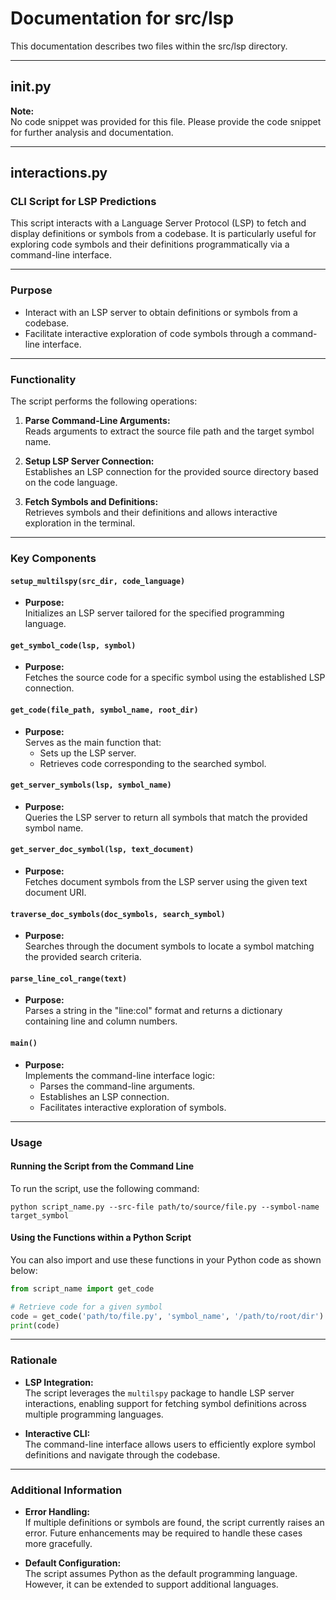 # Documentation for src/lsp

This documentation describes two files within the src/lsp directory.

---

## __init__.py

**Note:**  
No code snippet was provided for this file. Please provide the code snippet for further analysis and documentation.

---

## interactions.py

### CLI Script for LSP Predictions

This script interacts with a Language Server Protocol (LSP) to fetch and display definitions or symbols from a codebase. It is particularly useful for exploring code symbols and their definitions programmatically via a command-line interface.

---

### Purpose

- Interact with an LSP server to obtain definitions or symbols from a codebase.
- Facilitate interactive exploration of code symbols through a command-line interface.

---

### Functionality

The script performs the following operations:
1. **Parse Command-Line Arguments:**  
   Reads arguments to extract the source file path and the target symbol name.
   
2. **Setup LSP Server Connection:**  
   Establishes an LSP connection for the provided source directory based on the code language.

3. **Fetch Symbols and Definitions:**  
   Retrieves symbols and their definitions and allows interactive exploration in the terminal.

---

### Key Components

#### `setup_multilspy(src_dir, code_language)`
- **Purpose:**  
  Initializes an LSP server tailored for the specified programming language.

#### `get_symbol_code(lsp, symbol)`
- **Purpose:**  
  Fetches the source code for a specific symbol using the established LSP connection.

#### `get_code(file_path, symbol_name, root_dir)`
- **Purpose:**  
  Serves as the main function that:
  - Sets up the LSP server.
  - Retrieves code corresponding to the searched symbol.

#### `get_server_symbols(lsp, symbol_name)`
- **Purpose:**  
  Queries the LSP server to return all symbols that match the provided symbol name.

#### `get_server_doc_symbol(lsp, text_document)`
- **Purpose:**  
  Fetches document symbols from the LSP server using the given text document URI.

#### `traverse_doc_symbols(doc_symbols, search_symbol)`
- **Purpose:**  
  Searches through the document symbols to locate a symbol matching the provided search criteria.

#### `parse_line_col_range(text)`
- **Purpose:**  
  Parses a string in the "line:col" format and returns a dictionary containing line and column numbers.

#### `main()`
- **Purpose:**  
  Implements the command-line interface logic:
  - Parses the command-line arguments.
  - Establishes an LSP connection.
  - Facilitates interactive exploration of symbols.

---

### Usage

#### Running the Script from the Command Line

To run the script, use the following command:

```shell
python script_name.py --src-file path/to/source/file.py --symbol-name target_symbol
```

#### Using the Functions within a Python Script

You can also import and use these functions in your Python code as shown below:

```python
from script_name import get_code

# Retrieve code for a given symbol
code = get_code('path/to/file.py', 'symbol_name', '/path/to/root/dir')
print(code)
```

---

### Rationale

- **LSP Integration:**  
  The script leverages the `multilspy` package to handle LSP server interactions, enabling support for fetching symbol definitions across multiple programming languages.
  
- **Interactive CLI:**  
  The command-line interface allows users to efficiently explore symbol definitions and navigate through the codebase.

---

### Additional Information

- **Error Handling:**  
  If multiple definitions or symbols are found, the script currently raises an error. Future enhancements may be required to handle these cases more gracefully.
  
- **Default Configuration:**  
  The script assumes Python as the default programming language. However, it can be extended to support additional languages.